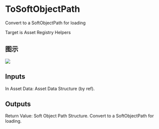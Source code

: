 # ToSoftObjectPath

Convert to a SoftObjectPath for loading

Target is Asset Registry Helpers

## 图示

![]($-20221218-17595086.png)

## Inputs

In Asset Data: Asset Data Structure (by ref).  

## Outputs

Return Value: Soft Object Path Structure. Convert to a SoftObjectPath for loading.

